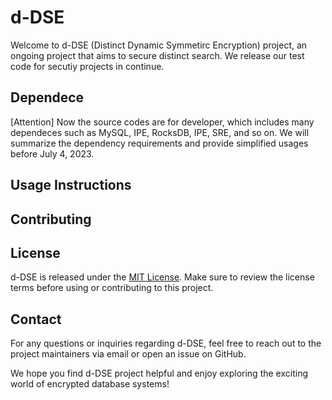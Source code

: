 # d-DSE

Welcome to d-DSE (Distinct Dynamic Symmetirc Encryption) project, an ongoing project that aims to secure distinct search. 
We release our test code for secutiy projects in continue.


## Dependece

[Attention]
Now the source codes are for developer, which includes many dependeces such as MySQL, IPE, RocksDB, IPE, SRE, and so on.
We will summarize the dependency requirements and provide simplified usages before July 4, 2023.

## Usage Instructions

## Contributing


## License

d-DSE is released under the [MIT License](./LICENSE). Make sure to review the license terms before using or contributing to this project.

## Contact

For any questions or inquiries regarding d-DSE, feel free to reach out to the project maintainers via email or open an issue on GitHub.

We hope you find d-DSE project helpful and enjoy exploring the exciting world of encrypted database systems!
